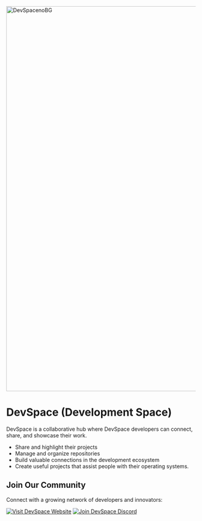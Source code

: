 
<img width="1024" height="1024" alt="DevSpacenoBG" src="https://github.com/user-attachments/assets/366b07fb-926b-4642-b038-0c8609478f4b" />


# DevSpace (Development Space)

DevSpace is a collaborative hub where DevSpace developers can connect, share, and showcase their work.  

- Share and highlight their projects    
- Manage and organize repositories  
- Build valuable connections in the development ecosystem  
- Create useful projects that assist people with their operating systems.

## Join Our Community

Connect with a growing network of developers and innovators:

[![Visit DevSpace Website](https://img.shields.io/badge/Visit%20Website-000?style=for-the-badge&logo=google-chrome)](https://DevelopmentSpace.pages.dev)
[![Join DevSpace Discord](https://img.shields.io/badge/Join%20Discord-5865F2?style=for-the-badge&logo=discord&logoColor=white)](https://discord.gg/EzHu6tw5PQ)

